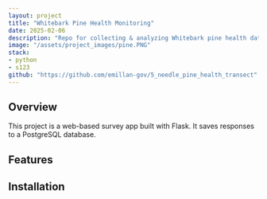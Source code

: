 ```yaml
---
layout: project
title: "Whitebark Pine Health Monitoring"
date: 2025-02-06
description: "Repo for collecting & analyzing Whitebark pine health data, including presence of blister rust."
image: "/assets/project_images/pine.PNG"
stack:
- python
- s123
github: "https://github.com/emillan-gov/5_needle_pine_health_transect"
---
```


## Overview
This project is a web-based survey app built with Flask. It saves responses to a PostgreSQL database.

## Features

## Installation
